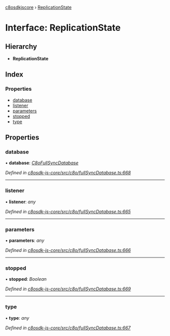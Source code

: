 [c8osdkjscore](../README.md) › [ReplicationState](replicationstate.md)

# Interface: ReplicationState

## Hierarchy

* **ReplicationState**

## Index

### Properties

* [database](replicationstate.md#database)
* [listener](replicationstate.md#listener)
* [parameters](replicationstate.md#parameters)
* [stopped](replicationstate.md#stopped)
* [type](replicationstate.md#type)

## Properties

###  database

• **database**: *[C8oFullSyncDatabase](../classes/c8ofullsyncdatabase.md)*

*Defined in [c8osdk-js-core/src/c8o/fullSyncDatabase.ts:668](https://github.com/convertigo/c8osdk-angular/blob/06c72df/src/c8o/fullSyncDatabase.ts#L668)*

___

###  listener

• **listener**: *any*

*Defined in [c8osdk-js-core/src/c8o/fullSyncDatabase.ts:665](https://github.com/convertigo/c8osdk-angular/blob/06c72df/src/c8o/fullSyncDatabase.ts#L665)*

___

###  parameters

• **parameters**: *any*

*Defined in [c8osdk-js-core/src/c8o/fullSyncDatabase.ts:666](https://github.com/convertigo/c8osdk-angular/blob/06c72df/src/c8o/fullSyncDatabase.ts#L666)*

___

###  stopped

• **stopped**: *Boolean*

*Defined in [c8osdk-js-core/src/c8o/fullSyncDatabase.ts:669](https://github.com/convertigo/c8osdk-angular/blob/06c72df/src/c8o/fullSyncDatabase.ts#L669)*

___

###  type

• **type**: *any*

*Defined in [c8osdk-js-core/src/c8o/fullSyncDatabase.ts:667](https://github.com/convertigo/c8osdk-angular/blob/06c72df/src/c8o/fullSyncDatabase.ts#L667)*
